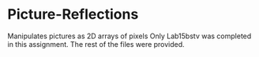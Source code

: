 # Picture-Reflections
Manipulates pictures as 2D arrays of pixels
Only Lab15bstv was completed in this assignment. The rest of the files were provided.

